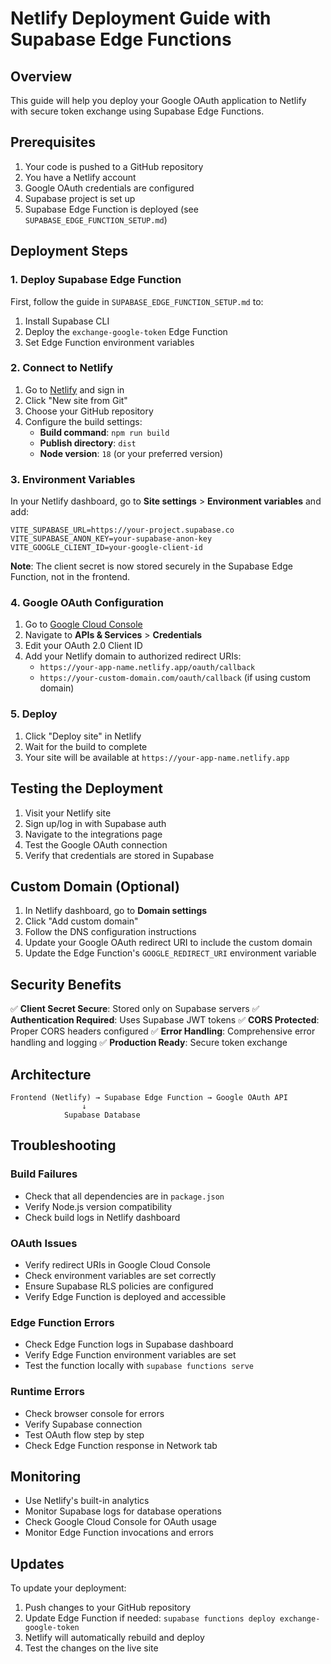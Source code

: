 # Netlify Deployment Guide with Supabase Edge Functions

## Overview

This guide will help you deploy your Google OAuth application to Netlify with secure token exchange using Supabase Edge Functions.

## Prerequisites

1. Your code is pushed to a GitHub repository
2. You have a Netlify account
3. Google OAuth credentials are configured
4. Supabase project is set up
5. Supabase Edge Function is deployed (see `SUPABASE_EDGE_FUNCTION_SETUP.md`)

## Deployment Steps

### 1. Deploy Supabase Edge Function

First, follow the guide in `SUPABASE_EDGE_FUNCTION_SETUP.md` to:

1. Install Supabase CLI
2. Deploy the `exchange-google-token` Edge Function
3. Set Edge Function environment variables

### 2. Connect to Netlify

1. Go to [Netlify](https://netlify.com) and sign in
2. Click "New site from Git"
3. Choose your GitHub repository
4. Configure the build settings:
   - **Build command**: `npm run build`
   - **Publish directory**: `dist`
   - **Node version**: `18` (or your preferred version)

### 3. Environment Variables

In your Netlify dashboard, go to **Site settings** > **Environment variables** and add:

```env
VITE_SUPABASE_URL=https://your-project.supabase.co
VITE_SUPABASE_ANON_KEY=your-supabase-anon-key
VITE_GOOGLE_CLIENT_ID=your-google-client-id
```

**Note**: The client secret is now stored securely in the Supabase Edge Function, not in the frontend.

### 4. Google OAuth Configuration

1. Go to [Google Cloud Console](https://console.cloud.google.com/)
2. Navigate to **APIs & Services** > **Credentials**
3. Edit your OAuth 2.0 Client ID
4. Add your Netlify domain to authorized redirect URIs:
   - `https://your-app-name.netlify.app/oauth/callback`
   - `https://your-custom-domain.com/oauth/callback` (if using custom domain)

### 5. Deploy

1. Click "Deploy site" in Netlify
2. Wait for the build to complete
3. Your site will be available at `https://your-app-name.netlify.app`

## Testing the Deployment

1. Visit your Netlify site
2. Sign up/log in with Supabase auth
3. Navigate to the integrations page
4. Test the Google OAuth connection
5. Verify that credentials are stored in Supabase

## Custom Domain (Optional)

1. In Netlify dashboard, go to **Domain settings**
2. Click "Add custom domain"
3. Follow the DNS configuration instructions
4. Update your Google OAuth redirect URI to include the custom domain
5. Update the Edge Function's `GOOGLE_REDIRECT_URI` environment variable

## Security Benefits

✅ **Client Secret Secure**: Stored only on Supabase servers
✅ **Authentication Required**: Uses Supabase JWT tokens
✅ **CORS Protected**: Proper CORS headers configured
✅ **Error Handling**: Comprehensive error handling and logging
✅ **Production Ready**: Secure token exchange

## Architecture

```
Frontend (Netlify) → Supabase Edge Function → Google OAuth API
                ↓
            Supabase Database
```

## Troubleshooting

### Build Failures
- Check that all dependencies are in `package.json`
- Verify Node.js version compatibility
- Check build logs in Netlify dashboard

### OAuth Issues
- Verify redirect URIs in Google Cloud Console
- Check environment variables are set correctly
- Ensure Supabase RLS policies are configured
- Verify Edge Function is deployed and accessible

### Edge Function Errors
- Check Edge Function logs in Supabase dashboard
- Verify Edge Function environment variables are set
- Test the function locally with `supabase functions serve`

### Runtime Errors
- Check browser console for errors
- Verify Supabase connection
- Test OAuth flow step by step
- Check Edge Function response in Network tab

## Monitoring

- Use Netlify's built-in analytics
- Monitor Supabase logs for database operations
- Check Google Cloud Console for OAuth usage
- Monitor Edge Function invocations and errors

## Updates

To update your deployment:
1. Push changes to your GitHub repository
2. Update Edge Function if needed: `supabase functions deploy exchange-google-token`
3. Netlify will automatically rebuild and deploy
4. Test the changes on the live site 